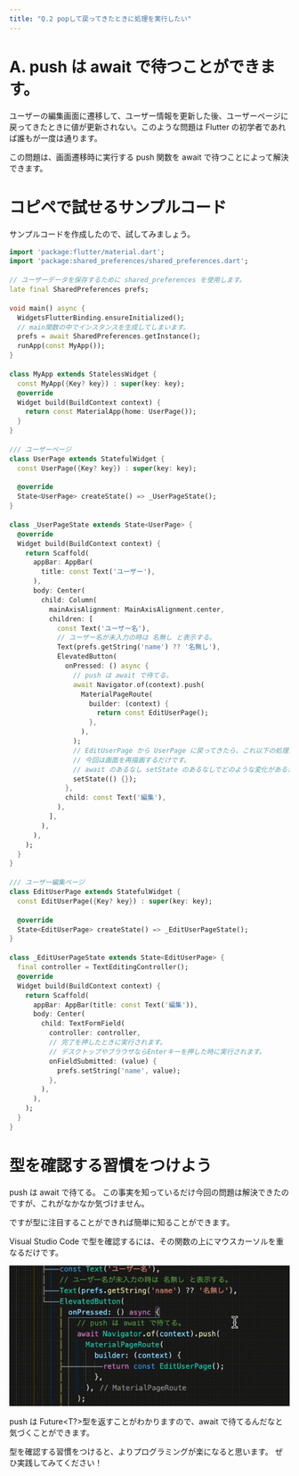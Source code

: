 ```yaml
---
title: "Q.2 popして戻ってきたときに処理を実行したい"
---
```


# A. push は await で待つことができます。

ユーザーの編集画面に遷移して、ユーザー情報を更新した後、ユーザーページに戻ってきたときに値が更新されない。このような問題は Flutter の初学者であれば誰もが一度は通ります。

この問題は、画面遷移時に実行する push 関数を await で待つことによって解決できます。

# コピペで試せるサンプルコード

サンプルコードを作成したので、試してみましょう。

```dart
import 'package:flutter/material.dart';
import 'package:shared_preferences/shared_preferences.dart';

// ユーザーデータを保存するために shared_preferences を使用します。
late final SharedPreferences prefs;

void main() async {
  WidgetsFlutterBinding.ensureInitialized();
  // main関数の中でインスタンスを生成してしまいます。
  prefs = await SharedPreferences.getInstance();
  runApp(const MyApp());
}

class MyApp extends StatelessWidget {
  const MyApp({Key? key}) : super(key: key);
  @override
  Widget build(BuildContext context) {
    return const MaterialApp(home: UserPage());
  }
}

/// ユーザーページ
class UserPage extends StatefulWidget {
  const UserPage({Key? key}) : super(key: key);

  @override
  State<UserPage> createState() => _UserPageState();
}

class _UserPageState extends State<UserPage> {
  @override
  Widget build(BuildContext context) {
    return Scaffold(
      appBar: AppBar(
        title: const Text('ユーザー'),
      ),
      body: Center(
        child: Column(
          mainAxisAlignment: MainAxisAlignment.center,
          children: [
            const Text('ユーザー名'),
            // ユーザー名が未入力の時は 名無し と表示する。
            Text(prefs.getString('name') ?? '名無し'),
            ElevatedButton(
              onPressed: () async {
                // push は await で待てる。
                await Navigator.of(context).push(
                  MaterialPageRoute(
                    builder: (context) {
                      return const EditUserPage();
                    },
                  ),
                );
                // EditUserPage から UserPage に戻ってきたら、これ以下の処理が実行されます。
                // 今回は画面を再描画するだけです。
                // await のあるなし setState のあるなしでどのような変化があるか試してみてください。
                setState(() {});
              },
              child: const Text('編集'),
            ),
          ],
        ),
      ),
    );
  }
}

/// ユーザー編集ページ
class EditUserPage extends StatefulWidget {
  const EditUserPage({Key? key}) : super(key: key);

  @override
  State<EditUserPage> createState() => _EditUserPageState();
}

class _EditUserPageState extends State<EditUserPage> {
  final controller = TextEditingController();
  @override
  Widget build(BuildContext context) {
    return Scaffold(
      appBar: AppBar(title: const Text('編集')),
      body: Center(
        child: TextFormField(
          controller: controller,
          // 完了を押したときに実行されます。
          // デスクトップやブラウザならEnterキーを押した時に実行されます。
          onFieldSubmitted: (value) {
            prefs.setString('name', value);
          },
        ),
      ),
    );
  }
}
```

# 型を確認する習慣をつけよう

push は await で待てる。
この事実を知っているだけ今回の問題は解決できたのですが、これがなかなか気づけません。

ですが型に注目することができれば簡単に知ることができます。

Visual Studio Code で型を確認するには、その関数の上にマウスカーソルを重なるだけです。

![](/images/q2/1.gif)

push は Future<T?>型を返すことがわかりますので、await で待てるんだなと気づくことができます。

型を確認する習慣をつけると、よりプログラミングが楽になると思います。
ぜひ実践してみてください！
